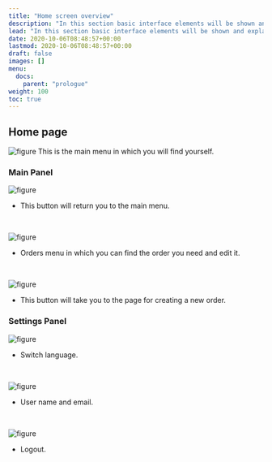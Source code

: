 ```yaml
---
title: "Home screen overview"
description: "In this section basic interface elements will be shown and explained."
lead: "In this section basic interface elements will be shown and explained."
date: 2020-10-06T08:48:57+00:00
lastmod: 2020-10-06T08:48:57+00:00
draft: false
images: []
menu:
  docs:
    parent: "prologue"
weight: 100
toc: true
---
```


## Home page

![figure](/FF1.jpg "Main page")
This is the main menu in which you will find yourself.

### Main Panel

![figure](/Home.jpg "Home button")

* This button will return you to the main menu.

&nbsp;     

![figure](/Orders.jpg "Orders page") 

* Orders menu in which you can find the order you need and edit it.

&nbsp; 

![figure](/NewOrder.jpg "New order page")

* This button will take you to the page for creating a new order.

### Settings Panel 

![figure](/Language.jpg "Language switch")

* Switch language.

&nbsp; 

![figure](/username.jpg "Username / Email")

* User name and email.

&nbsp; 

![figure](/Logout.jpg "Logout")

* Logout.
